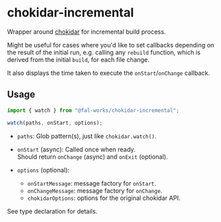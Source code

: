 # chokidar-incremental

Wrapper around [chokidar](https://github.com/paulmillr/chokidar) for incremental build process.

Might be useful for cases where you'd like to set callbacks depending on the result of the initial run, e.g. calling any `rebuild` function, which is derived from the initial `build`, for each file change.

It also displays the time taken to execute the `onStart`/`onChange` callback.


## Usage

```js
import { watch } from "@fal-works/chokidar-incremental";

watch(paths, onStart, options);
```

- `paths`: Glob pattern(s), just like `chokidar.watch()`.

- `onStart` (async): Called once when ready.  
Should return `onChange` (async) and `onExit` (optional).

- `options` (optional):
    - `onStartMessage`: message factory for `onStart`.
    - `onChangeMessage`: message factory for `onChange`.
    - `chokidarOptions`: options for the original chokidar API.

See type declaration for details.
